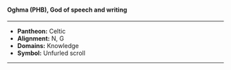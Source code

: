 #### Oghma (PHB), God of speech and writing
___

- **Pantheon:** Celtic
- **Alignment:** N, G
- **Domains:** Knowledge
- **Symbol:** Unfurled scroll
___

